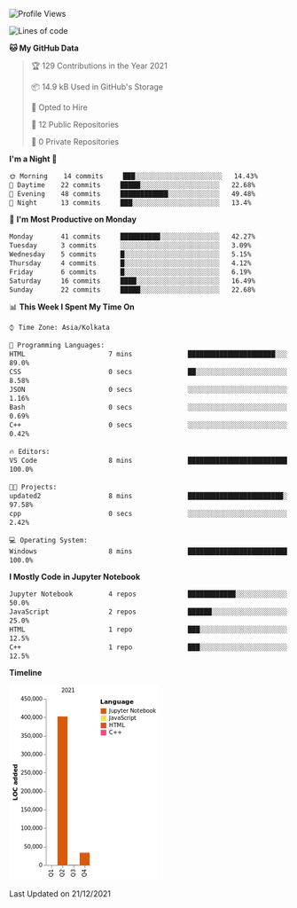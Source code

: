 <!--START_SECTION:waka-->
![Profile Views](http://img.shields.io/badge/Profile%20Views-0-blue)

![Lines of code](https://img.shields.io/badge/From%20Hello%20World%20I%27ve%20Written-437%20Thousand%20lines%20of%20code-blue)

**🐱 My GitHub Data** 

> 🏆 129 Contributions in the Year 2021
 > 
> 📦 14.9 kB Used in GitHub's Storage 
 > 
> 💼 Opted to Hire
 > 
> 📜 12 Public Repositories 
 > 
> 🔑 0 Private Repositories  
 > 
**I'm a Night 🦉** 

```text
🌞 Morning    14 commits     ███░░░░░░░░░░░░░░░░░░░░░░   14.43% 
🌆 Daytime    22 commits     █████░░░░░░░░░░░░░░░░░░░░   22.68% 
🌃 Evening    48 commits     ████████████░░░░░░░░░░░░░   49.48% 
🌙 Night      13 commits     ███░░░░░░░░░░░░░░░░░░░░░░   13.4%

```
📅 **I'm Most Productive on Monday** 

```text
Monday       41 commits     ██████████░░░░░░░░░░░░░░░   42.27% 
Tuesday      3 commits      ░░░░░░░░░░░░░░░░░░░░░░░░░   3.09% 
Wednesday    5 commits      █░░░░░░░░░░░░░░░░░░░░░░░░   5.15% 
Thursday     4 commits      █░░░░░░░░░░░░░░░░░░░░░░░░   4.12% 
Friday       6 commits      █░░░░░░░░░░░░░░░░░░░░░░░░   6.19% 
Saturday     16 commits     ████░░░░░░░░░░░░░░░░░░░░░   16.49% 
Sunday       22 commits     █████░░░░░░░░░░░░░░░░░░░░   22.68%

```


📊 **This Week I Spent My Time On** 

```text
⌚︎ Time Zone: Asia/Kolkata

💬 Programming Languages: 
HTML                     7 mins              ██████████████████████░░░   89.0% 
CSS                      0 secs              ██░░░░░░░░░░░░░░░░░░░░░░░   8.58% 
JSON                     0 secs              ░░░░░░░░░░░░░░░░░░░░░░░░░   1.16% 
Bash                     0 secs              ░░░░░░░░░░░░░░░░░░░░░░░░░   0.69% 
C++                      0 secs              ░░░░░░░░░░░░░░░░░░░░░░░░░   0.42%

🔥 Editors: 
VS Code                  8 mins              █████████████████████████   100.0%

🐱‍💻 Projects: 
updated2                 8 mins              ████████████████████████░   97.58% 
cpp                      0 secs              ░░░░░░░░░░░░░░░░░░░░░░░░░   2.42%

💻 Operating System: 
Windows                  8 mins              █████████████████████████   100.0%

```

**I Mostly Code in Jupyter Notebook** 

```text
Jupyter Notebook         4 repos             ████████████░░░░░░░░░░░░░   50.0% 
JavaScript               2 repos             ██████░░░░░░░░░░░░░░░░░░░   25.0% 
HTML                     1 repo              ███░░░░░░░░░░░░░░░░░░░░░░   12.5% 
C++                      1 repo              ███░░░░░░░░░░░░░░░░░░░░░░   12.5%

```


**Timeline**

![Chart not found](https://raw.githubusercontent.com/ThejaswinS/ThejaswinS/main/charts/bar_graph.png) 


 Last Updated on 21/12/2021
<!--END_SECTION:waka-->





